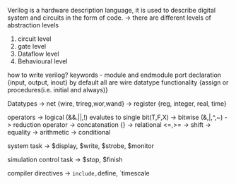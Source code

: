 Verilog is a hardware description language, it is used to describe digital system and circuits in the form of code. 
-> there are different levels of abstraction levels 
1) circuit level
2) gate level
3) Dataflow level
4) Behavioural level

how to write verilog?
 keywords - module and endmodule
 port declaration {input, output, inout} by default all are wire datatype
 functionality {assign  or procedures(i.e. initial and always)}

Datatypes 
-> net {wire, trireg,wor,wand}
-> register {reg, integer, real, time}

operators
-> logical (&&.||,!) evalutes to single bit(T,F,X)
-> bitwise (&,|,^,~)
-> reduction operator
-> concatenation {}
-> relational <=,>=
-> shift
-> equality
-> arithmetic 
-> conditional

system task
-> $display, $write, $strobe, $monitor

simulation control task
-> $stop, $finish

compiler directives
-> `include,`define, `timescale


